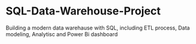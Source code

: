 # SQL-Data-Warehouse-Project
Building a modern data warehause with SQL, including ETL process, Data modeling, Analytisc and Power Bi dashboard
